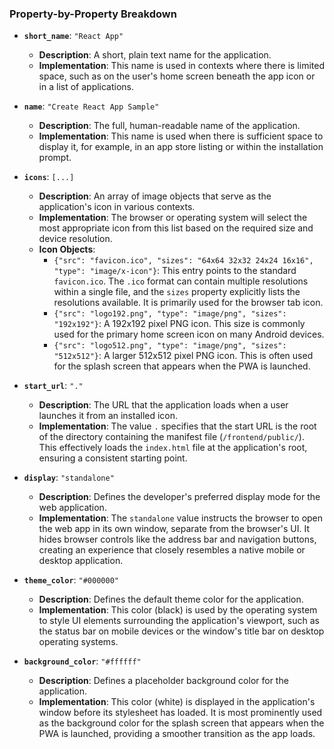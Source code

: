 ### Property-by-Property Breakdown

-   **`short_name`**: `"React App"`
    -   **Description**: A short, plain text name for the application.
    -   **Implementation**: This name is used in contexts where there is limited space, such as on the user's home screen beneath the app icon or in a list of applications.

-   **`name`**: `"Create React App Sample"`
    -   **Description**: The full, human-readable name of the application.
    -   **Implementation**: This name is used when there is sufficient space to display it, for example, in an app store listing or within the installation prompt.

-   **`icons`**: `[...]`
    -   **Description**: An array of image objects that serve as the application's icon in various contexts.
    -   **Implementation**: The browser or operating system will select the most appropriate icon from this list based on the required size and device resolution.
    -   **Icon Objects**:
        -   `{"src": "favicon.ico", "sizes": "64x64 32x32 24x24 16x16", "type": "image/x-icon"}`: This entry points to the standard `favicon.ico`. The `.ico` format can contain multiple resolutions within a single file, and the `sizes` property explicitly lists the resolutions available. It is primarily used for the browser tab icon.
        -   `{"src": "logo192.png", "type": "image/png", "sizes": "192x192"}`: A 192x192 pixel PNG icon. This size is commonly used for the primary home screen icon on many Android devices.
        -   `{"src": "logo512.png", "type": "image/png", "sizes": "512x512"}`: A larger 512x512 pixel PNG icon. This is often used for the splash screen that appears when the PWA is launched.

-   **`start_url`**: `"."`
    -   **Description**: The URL that the application loads when a user launches it from an installed icon.
    -   **Implementation**: The value `.` specifies that the start URL is the root of the directory containing the manifest file (`/frontend/public/`). This effectively loads the `index.html` file at the application's root, ensuring a consistent starting point.

-   **`display`**: `"standalone"`
    -   **Description**: Defines the developer's preferred display mode for the web application.
    -   **Implementation**: The `standalone` value instructs the browser to open the web app in its own window, separate from the browser's UI. It hides browser controls like the address bar and navigation buttons, creating an experience that closely resembles a native mobile or desktop application.

-   **`theme_color`**: `"#000000"`
    -   **Description**: Defines the default theme color for the application.
    -   **Implementation**: This color (black) is used by the operating system to style UI elements surrounding the application's viewport, such as the status bar on mobile devices or the window's title bar on desktop operating systems.

-   **`background_color`**: `"#ffffff"`
    -   **Description**: Defines a placeholder background color for the application.
    -   **Implementation**: This color (white) is displayed in the application's window before its stylesheet has loaded. It is most prominently used as the background color for the splash screen that appears when the PWA is launched, providing a smoother transition as the app loads.
